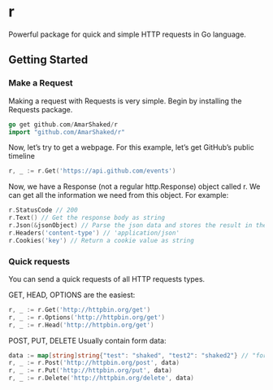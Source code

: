 # r
Powerful package for quick and simple HTTP requests in Go language.


## Getting Started

### Make a Request
Making a request with Requests is very simple.
Begin by installing the Requests package.
~~~ go
go get github.com/AmarShaked/r
import "github.com/AmarShaked/r"
~~~
Now, let’s try to get a webpage. For this example, let’s get GitHub’s public timeline
~~~ go
r, _ := r.Get('https://api.github.com/events')
~~~
Now, we have a Response (not a regular http.Response) object called r. We can get all the information we need from this object.
For example:
~~~ go
r.StatusCode // 200
r.Text() // Get the response body as string
r.Json(&jsonObject) // Parse the json data and stores the result in the value pointed to by jsonObject.
r.Headers('content-type') // 'application/json'
r.Cookies('key') // Return a cookie value as string
~~~
### Quick requests
You can send a quick requests of all HTTP requests types.

GET, HEAD, OPTIONS are the easiest:
~~~ go
r, _ := r.Get('http://httpbin.org/get')
r, _ := r.Options('http://httpbin.org/get')
r, _ := r.Head('http://httpbin.org/get')
~~~

POST, PUT, DELETE Usually contain form data:
~~~ go
data := map[string]string{"test": "shaked", "test2": "shaked2"} // "form": {"test": "shaked","test2": "shaked2"}
r, _ := r.Post('http://httpbin.org/post', data)
r, _ := r.Put('http://httpbin.org/put', data)
r, _ := r.Delete('http://httpbin.org/delete', data)
~~~